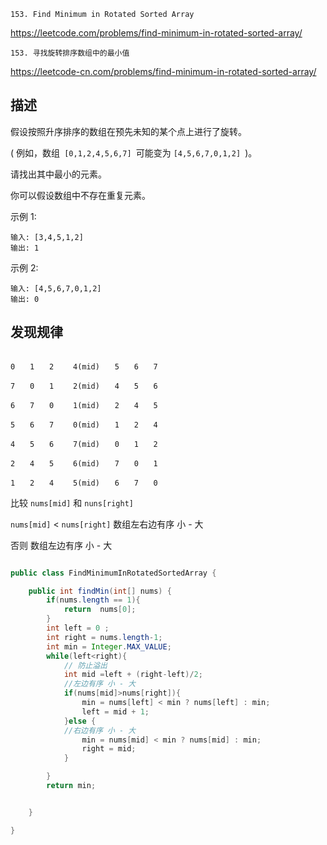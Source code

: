 `153. Find Minimum in Rotated Sorted Array`

<https://leetcode.com/problems/find-minimum-in-rotated-sorted-array/>

`153. 寻找旋转排序数组中的最小值`

<https://leetcode-cn.com/problems/find-minimum-in-rotated-sorted-array/>


## 描述

假设按照升序排序的数组在预先未知的某个点上进行了旋转。

( 例如，数组` [0,1,2,4,5,6,7] `可能变为 `[4,5,6,7,0,1,2] `)。

请找出其中最小的元素。

你可以假设数组中不存在重复元素。

示例 1:
``````
输入: [3,4,5,1,2]
输出: 1
``````
示例 2:
``````
输入: [4,5,6,7,0,1,2]
输出: 0
``````

## 发现规律 
``````

0　　1　　2　　 4(mid)　　5　　6　　7

7　　0　　1　　 2(mid)　　4　　5　　6

6　　7　　0　　 1(mid)　　2　　4　　5

5　　6　　7　　 0(mid)　　1　　2　　4

4　　5　　6　　 7(mid)　　0　　1　　2

2　　4　　5　　 6(mid)　　7　　0　　1

1　　2　　4　　 5(mid)　　6　　7　　0
``````


比较 `nums[mid]` 和 `nuns[right]`

`nums[mid]` < `nums[right]` 数组左右边有序 小 - 大

否则 数组左边有序 小 - 大
```java

public class FindMinimumInRotatedSortedArray {

    public int findMin(int[] nums) {
        if(nums.length == 1){
            return  nums[0];
        }
        int left = 0 ;
        int right = nums.length-1;
        int min = Integer.MAX_VALUE;
        while(left<right){
            // 防止溢出
            int mid =left + (right-left)/2;
            //左边有序 小 - 大
            if(nums[mid]>nums[right]){
                min = nums[left] < min ? nums[left] : min;
                left = mid + 1;
            }else {
            //右边有序 小 - 大
                min = nums[mid] < min ? nums[mid] : min;
                right = mid;
            }

        }
        return min;


    }

}

```